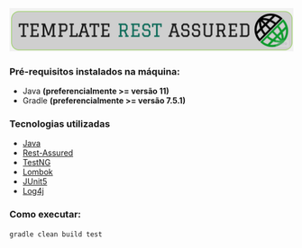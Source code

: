 ![template-capa.jpg](img-readme%2Ftemplate-capa.jpg)

### Pré-requisitos instalados na máquina:

*  Java **(preferencialmente >= versão 11)**
*  Gradle **(preferencialmente >= versão 7.5.1)**

### Tecnologias utilizadas

*   [Java](https://www.java.com/pt-BR/)
*   [Rest-Assured](https://mvnrepository.com/artifact/io.rest-assured/rest-assured)
*   [TestNG](https://www.devmedia.com.br/artigo-java-magazine-62-testes-avancados-com-o-testng/10825)
*   [Lombok](https://mvnrepository.com/artifact/org.projectlombok/lombok)
*   [JUnit5](https://junit.org/junit5/)
*   [Log4j](https://logging.apache.org/log4j/2.x/)

### Como executar:

```plaintext
gradle clean build test
```
